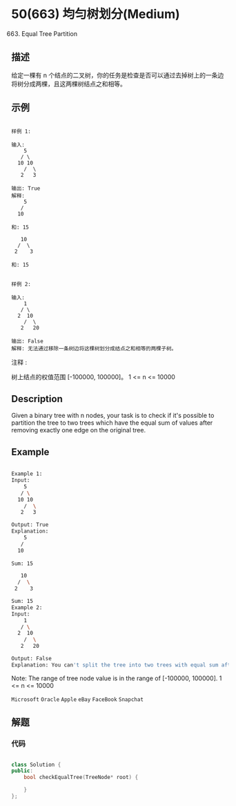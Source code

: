 # 50(663) 均匀树划分(Medium)

663. Equal Tree Partition

## 描述

给定一棵有 n 个结点的二叉树，你的任务是检查是否可以通过去掉树上的一条边将树分成两棵，且这两棵树结点之和相等。

## 示例

```

样例 1:

输入:     
    5
   / \
  10 10
    /  \
   2   3

输出: True
解释: 
    5
   / 
  10
      
和: 15

   10
  /  \
 2    3

和: 15
 

样例 2:

输入:     
    1
   / \
  2  10
    /  \
   2   20

输出: False
解释: 无法通过移除一条树边将这棵树划分成结点之和相等的两棵子树。

```

注释 :

树上结点的权值范围 [-100000, 100000]。
1 <= n <= 10000

## Description

Given a binary tree with n nodes, your task is to check if it's possible to partition the tree to two trees which have the equal sum of values after removing exactly one edge on the original tree.

## Example

```bash

Example 1:
Input:     
    5
   / \
  10 10
    /  \
   2   3

Output: True
Explanation: 
    5
   / 
  10
      
Sum: 15

   10
  /  \
 2    3

Sum: 15
Example 2:
Input:     
    1
   / \
  2  10
    /  \
   2   20

Output: False
Explanation: You can't split the tree into two trees with equal sum after removing exactly one edge on the tree.

```

Note:
The range of tree node value is in the range of [-100000, 100000].
1 <= n <= 10000

`Microsoft` `Oracle` `Apple` `eBay` `FaceBook` `Snapchat`

## 解题



### 代码

```C++

class Solution {
public:
    bool checkEqualTree(TreeNode* root) {

    }
};

```